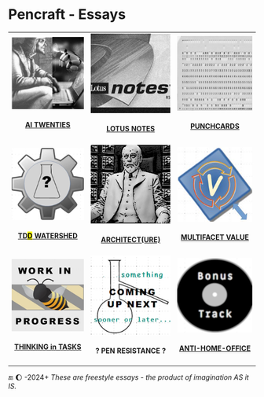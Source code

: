 # Pencraft - Essays

<table>
  <tr>
    <td>
      <a href="README+/AI-2020s.md"><img src="../../../_rsc/_img/_nav/tiles/AIchemy_200px.jpg" alt="AI-2020s.md" title="&nbsp;AI Twenties - Much ado about nothing?"/>
      <br /><div align="center"><h4>AI TWENTIES</h4></div></a>
    </td>
      <td>
      <a href="README+/LN-view.md"><img src="../../../_rsc/_img/_nav/tiles/LotusNotes_200px.jpg" alt="&nbsp;LN-view.md" title="&nbsp;Lotus Notes - This used to be my playground"/>
      <br /><div align="center"><h4>LOTUS NOTES</h4></div></a>
    </td>
        <td>
      <a href="README+/punchcard.md"><img src="../../../_rsc/_img/_nav/tiles/punchcard_200px.jpg" alt="&nbsp;punchacrd.md" title="&nbsp;Punchcards - once upon a time"/>
        <br /><div align="center"><h4>PUNCHCARDS</h4></div></a>
    </td>
  </tr>
  <tr>
    <td>
      <a href="README+/Tests-Big_Watershed.md"><img src="../../../_rsc/_img/_nav/tiles/TddWatershed_200px.jpg" alt="&nbsp;TDD-Big_Watershed.md" title="&nbsp;Tests Driven What - Watershed"/>
      <br /><div align="center"><h4>TD<mark>D</mark> WATERSHED</h4></div></a>
    </td>
    <td>
      <a href="README+/SW_architect-aTake.md"><img src="../../../_rsc/_img/_nav/tiles/Architect_200px.jpg" alt="&nbsp;U-Val" title="&nbsp;Finding Software Architect - a Take"/>
      <br /><div align="center"><h4>ARCHITECT(URE)</h4></div></a>
    </td>
   <td>
      <a href="https://github.com/Kyriosity/use-dev/edit/main/README%2B/projects/U-Val/README.md"><img src="../../../_rsc/_img/_nav/tiles/U-Val_200px.jpg" alt="&nbsp;Multifacet value" title="&nbsp;Multifacet values"/>
      <br /><div align="center"><h4>MULTIFACET VALUE</h4></div></a>
    </td>
  </tr>
  <tr>
       <td>
      <a href="https://github.com/Kyriosity/use-dev/blob/main/README+/decisions/README+/model_as_tasks.md"><img src="../../../_rsc/_img/_nav/tiles/_WorkInProgress_200px.jpg" alt="&nbsp;model_as_tasks.md" title="&nbsp;Promise oriented patterns on tasks"/>
        <br /><div align="center"><h4>THINKING in TASKS</h4></div></a>
    </td>
    <td>
      <picture><img src="../../../_rsc/_img/_nav/tiles/_ComingNext_200px.jpg" alt="&nbsp;Coming up next..." title="&nbsp;Next essay coming sooner or later.."/></picture>
      <br /><div align="center"><h4>? PEN RESISTANCE ?</h4>
    </td>
    <td>
      <a href="../offtopic/anti-home-office.md"><img src="../../../_rsc/_img/_nav/tiles/_BonusTrack_200px.jpg" alt="&nbsp;Bonus track: anti-home-office" title="&nbsp;Neither office nor home spots"/>
        <br /><div align="center"><h4>ANTI-HOME-OFFICE</h4></div></a>
    </td>
  </tr>
</table>

🔚 🌔 -2024+ <i>These are freestyle essays - the product of imagination AS it IS.</i>

